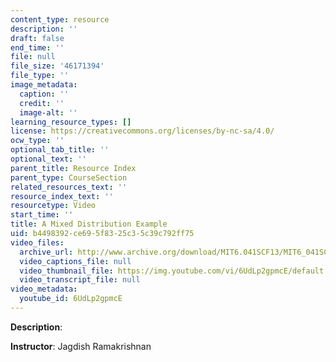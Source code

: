 ```yaml
---
content_type: resource
description: ''
draft: false
end_time: ''
file: null
file_size: '46171394'
file_type: ''
image_metadata:
  caption: ''
  credit: ''
  image-alt: ''
learning_resource_types: []
license: https://creativecommons.org/licenses/by-nc-sa/4.0/
ocw_type: ''
optional_tab_title: ''
optional_text: ''
parent_title: Resource Index
parent_type: CourseSection
related_resources_text: ''
resource_index_text: ''
resourcetype: Video
start_time: ''
title: A Mixed Distribution Example
uid: b4498392-ce69-5f83-25c3-5c39c792ff75
video_files:
  archive_url: http://www.archive.org/download/MIT6.041SCF13/MIT6_041SCF13_Mixed_Distribution_Example_300k.mp4
  video_captions_file: null
  video_thumbnail_file: https://img.youtube.com/vi/6UdLp2gpmcE/default.jpg
  video_transcript_file: null
video_metadata:
  youtube_id: 6UdLp2gpmcE
---
```

**Description**:

**Instructor**: Jagdish Ramakrishnan